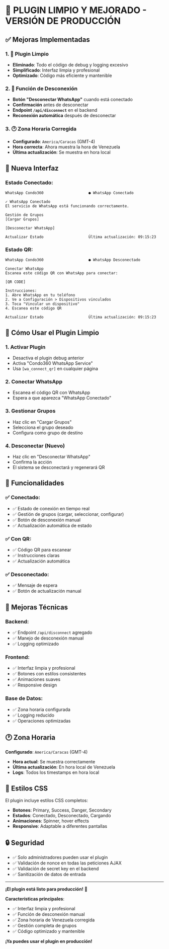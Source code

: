 # 🎉 **PLUGIN LIMPIO Y MEJORADO - VERSIÓN DE PRODUCCIÓN**

## ✅ **Mejoras Implementadas**

### 1. **🧹 Plugin Limpio**
- **Eliminado**: Todo el código de debug y logging excesivo
- **Simplificado**: Interfaz limpia y profesional
- **Optimizado**: Código más eficiente y mantenible

### 2. **🔌 Función de Desconexión**
- **Botón "Desconectar WhatsApp"** cuando está conectado
- **Confirmación** antes de desconectar
- **Endpoint `/api/disconnect`** en el backend
- **Reconexión automática** después de desconectar

### 3. **🕐 Zona Horaria Corregida**
- **Configurado**: `America/Caracas` (GMT-4)
- **Hora correcta**: Ahora muestra la hora de Venezuela
- **Última actualización**: Se muestra en hora local

## 🎨 **Nueva Interfaz**

### **Estado Conectado**:
```
WhatsApp Condo360                    ● WhatsApp Conectado

✓ WhatsApp Conectado
El servicio de WhatsApp está funcionando correctamente.

Gestión de Grupos
[Cargar Grupos]

[Desconectar WhatsApp]

Actualizar Estado                    Última actualización: 09:15:23
```

### **Estado QR**:
```
WhatsApp Condo360                    ● WhatsApp Desconectado

Conectar WhatsApp
Escanea este código QR con WhatsApp para conectar:

[QR CODE]

Instrucciones:
1. Abre WhatsApp en tu teléfono
2. Ve a Configuración > Dispositivos vinculados
3. Toca "Vincular un dispositivo"
4. Escanea este código QR

Actualizar Estado                    Última actualización: 09:15:23
```

## 🚀 **Cómo Usar el Plugin Limpio**

### 1. **Activar Plugin**
- Desactiva el plugin debug anterior
- Activa "Condo360 WhatsApp Service"
- Usa `[wa_connect_qr]` en cualquier página

### 2. **Conectar WhatsApp**
- Escanea el código QR con WhatsApp
- Espera a que aparezca "WhatsApp Conectado"

### 3. **Gestionar Grupos**
- Haz clic en "Cargar Grupos"
- Selecciona el grupo deseado
- Configura como grupo de destino

### 4. **Desconectar (Nuevo)**
- Haz clic en "Desconectar WhatsApp"
- Confirma la acción
- El sistema se desconectará y regenerará QR

## 🔧 **Funcionalidades**

### **✅ Conectado**:
- ✅ Estado de conexión en tiempo real
- ✅ Gestión de grupos (cargar, seleccionar, configurar)
- ✅ Botón de desconexión manual
- ✅ Actualización automática de estado

### **✅ Con QR**:
- ✅ Código QR para escanear
- ✅ Instrucciones claras
- ✅ Actualización automática

### **✅ Desconectado**:
- ✅ Mensaje de espera
- ✅ Botón de actualización manual

## 🎯 **Mejoras Técnicas**

### **Backend**:
- ✅ Endpoint `/api/disconnect` agregado
- ✅ Manejo de desconexión manual
- ✅ Logging optimizado

### **Frontend**:
- ✅ Interfaz limpia y profesional
- ✅ Botones con estilos consistentes
- ✅ Animaciones suaves
- ✅ Responsive design

### **Base de Datos**:
- ✅ Zona horaria configurada
- ✅ Logging reducido
- ✅ Operaciones optimizadas

## 🕐 **Zona Horaria**

**Configurado**: `America/Caracas` (GMT-4)
- **Hora actual**: Se muestra correctamente
- **Última actualización**: En hora local de Venezuela
- **Logs**: Todos los timestamps en hora local

## 🎨 **Estilos CSS**

El plugin incluye estilos CSS completos:
- **Botones**: Primary, Success, Danger, Secondary
- **Estados**: Conectado, Desconectado, Cargando
- **Animaciones**: Spinner, hover effects
- **Responsive**: Adaptable a diferentes pantallas

## 🔒 **Seguridad**

- ✅ Solo administradores pueden usar el plugin
- ✅ Validación de nonce en todas las peticiones AJAX
- ✅ Validación de secret key en el backend
- ✅ Sanitización de datos de entrada

---

**¡El plugin está listo para producción!** 🎉

**Características principales**:
- ✅ Interfaz limpia y profesional
- ✅ Función de desconexión manual
- ✅ Zona horaria de Venezuela corregida
- ✅ Gestión completa de grupos
- ✅ Código optimizado y mantenible

**¡Ya puedes usar el plugin en producción!**
